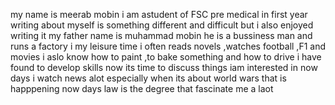 my name is meerab mobin
i am astudent of FSC pre medical in first year 
writing about myself is something different and difficult but i also enjoyed writing it 
my father name is muhammad mobin 
he is a bussiness man and runs a factory 
i my leisure time i often reads novels ,watches football ,F1 and movies 
i aslo know how to paint ,to bake something and how to drive 
i have found to develop skills
now its time to discuss things iam interested in 
now days i watch news alot especially when its about world wars that is happpening now days 
law is the degree that fascinate me a laot 
